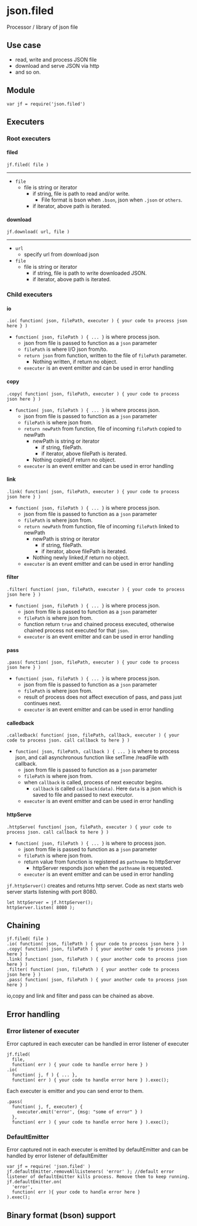 # json.filed
Processor / library of json file
## Use case
+ read, write and process JSON file
+ download and serve JSON via http
+ and so on.


## Module
    var jf = require('json.filed')

## Executers
### Root executers
#### filed
````
jf.filed( file )
````
----

+ `file`
    + file is string or iterator
        + if string, file is path to read and/or write.
            + File format is bson when `.bson`, json when `.json` or `others`.
        + if iterator, above path is iterated.


#### download
````
jf.download( url, file )
````
----

+ `url`
    + specify url from download json
+ `file`
    + file is string or iterator
        + if string, file is path to write downloaded JSON.
        + if iterator, above path is iterated.

### Child executers
#### io
````
.io( function( json, filePath, executer ) { your code to process json here } )
````

+ `function( json, filePath ) { ... }` is where process json.
    + json from file is passed to function as a `json` parameter
    + `filePath` is where I/O json from/to.
    + `return json` from function, written to the file of `filePath` parameter.
        + Nothing written, if return no object.
    + `executer` is an event emitter and can be used in error handling

#### copy
````
.copy( function( json, filePath, executer ) { your code to process json here } )
````

+ `function( json, filePath ) { ... }` is where process json.
    + json from file is passed to function as a `json` parameter
    + `filePath` is where json from.
    + `return newPath` from function, file of incoming `filePath` copied to newPath
        + newPath is string or iterator
            + if string, filePath.
            + if iterator, above filePath is iterated.
        + Nothing copied,if return no object.
    + `executer` is an event emitter and can be used in error handling

#### link
````
.link( function( json, filePath, executer ) { your code to process json here } )
````

+ `function( json, filePath ) { ... }` is where process json.
    + json from file is passed to function as a `json` parameter
    + `filePath` is where json from.
    + `return newPath` from function, file of incoming `filePath` linked to newPath
        + newPath is string or iterator
            + if string, filePath.
            + if iterator, above filePath is iterated.
        + Nothing newly linked,if return no object.
    + `executer` is an event emitter and can be used in error handling

#### filter
````
.filter( function( json, filePath, executer ) { your code to process json here } )
````

+ `function( json, filePath ) { ... }` is where process json.
    + json from file is passed to function as a `json` parameter
    + `filePath` is where json from.
    + function return `true` and chained process executed, otherwise chained process not executed for that `json`.
    + `executer` is an event emitter and can be used in error handling

#### pass
````
.pass( function( json, filePath, executer ) { your code to process json here } )
````

+ `function( json, filePath ) { ... }` is where process json.
    + json from file is passed to function as a `json` parameter
    + `filePath` is where json from.
    + result of process does not affect execution of pass, and pass just continues next.
    + `executer` is an event emitter and can be used in error handling

#### calledback
````
.calledback( function( json, filePath, callback, executer ) { your code to process json. call callback to here } )
````

+ `function( json, filePath, callback ) { ... }` is where to process json, and call asynchronous function like setTime /readFile with callback.
    + json from file is passed to function as a `json` parameter
    + `filePath` is where json from.
    +  when `callback` is called, process of next executor begins.
        + `callback` is called  `callback(data)`. Here `data` is a json which is saved to file and passed to next executor.
    + `executer` is an event emitter and can be used in error handling

#### httpServe
````
.httpServe( function( json, filePath, executer ) { your code to process json. call callback to here } )
````

+ `function( json, filePath ) { ... }` is where to process json.
    + json from file is passed to function as a `json` parameter
    + `filePath` is where json from.
    +  return value from function is registered as `pathname` to httpServer
        + httpServer responds json when the `pathname` is requested.
    + `executer` is an event emitter and can be used in error handling

`jf.httpServer()` creates and returns http server.
Code as next starts web server starts listening with port 8080.
````
let httpServer = jf.httpServer();
httpServer.listen( 8080 );
````

## Chaining
````
jf.filed( file )
.io( function( json, filePath ) { your code to process json here } )
.copy( function( json, filePath ) { your another code to process json here } )
.link( function( json, filePath ) { your another code to process json here } )
.filter( function( json, filePath ) { your another code to process json here } )
.pass( function( json, filePath ) { your another code to process json here } )
````

io,copy and link and filter and pass can be chained as above.

## Error handling
### Error listener of executer
Error captured in each executer can be handled in error listener of executer
````
jf.filed(
  file,
  function( err ) { your code to handle error here } )
.io(
  function( j, f ) { ... },
  function( err ) { your code to handle error here } ).exec();
````

Each executer is emitter and you can send error to them.
````
.pass(
  function( j, f, executer) {
    executer.emit('error', {msg: "some of error" } )
  },
  function( err ) { your code to handle error here } ).exec();
````

### DefaultEmitter
Error captured not in each executer is emitted by defaultEmitter and can be handled by error listener of defaultEmitter
````
var jf = require( 'json.filed' )
jf.defaultEmitter.removeAllListeners( 'error' ); //default error listener of defaultEmitter kills process. Remove them to keep running.
jf.defaultEmitter.on(
  'error',
  function( err ){ your code to handle error here }
).exec();
````

## Binary format (bson) support
